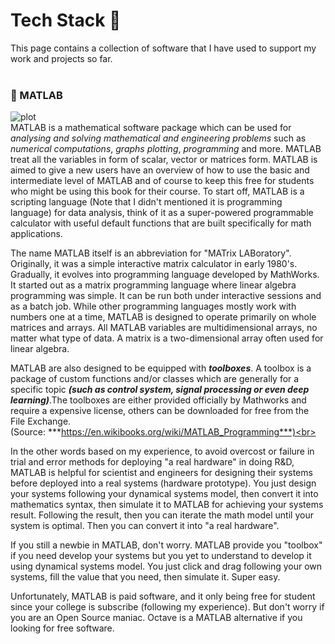 # Tech Stack :flags: <br> 

This page contains a collection of software that I have used to support my work and projects so far.<br><br>


### :small_red_triangle_down: MATLAB<br> 
![plot](https://upload.wikimedia.org/wikipedia/commons/archive/2/21/20170128174109%21Matlab_Logo.png)<br>
MATLAB is a mathematical software package which can be used for *analysing and solving mathematical and engineering problems* such as *numerical computations*, *graphs plotting*, *programming* and more. MATLAB treat all the variables in form of scalar, vector or matrices form. MATLAB is aimed to give a new users have an overview of how to use the basic and intermediate level of MATLAB and of course to keep this free for students who might be using this book for their course. To start off, MATLAB is a scripting language (Note that I didn't mentioned it is programming language) for data analysis, think of it as a super-powered programmable calculator with useful default functions that are built specifically for math applications.<br>

The name MATLAB itself is an abbreviation for "MATrix LABoratory". Originally, it was a simple interactive matrix calculator in early 1980's. Gradually, it evolves into programming language developed by MathWorks. It started out as a matrix programming language where linear algebra programming was simple. It can be run both under interactive sessions and as a batch job. While other programming languages mostly work with numbers one at a time, MATLAB is designed to operate primarily on whole matrices and arrays. All MATLAB variables are multidimensional arrays, no matter what type of data. A matrix is a two-dimensional array often used for linear algebra.<br>

MATLAB are also designed to be equipped with ***toolboxes***. A toolbox is a package of custom functions and/or classes which are generally for a specific topic ***(such as control system, signal processing or even deep learning)***.The toolboxes are either provided officially by Mathworks and require a expensive license, others can be downloaded for free from the File Exchange.<br>(Source: ***https://en.wikibooks.org/wiki/MATLAB_Programming***)<br><br>

In the other words based on my experience, to avoid overcost or failure in trial and error methods for deploying "a real hardware" in doing R&D, MATLAB is helpful for scientist and engineers for designing their systems before deployed into a real systems (hardware prototype). You just design your systems following your dynamical systems model, then convert it into mathematics syntax, then simulate it to MATLAB for achieving your systems result. Following the result, then you can iterate the math model until your system is optimal. Then you can convert it into "a real hardware".<br>

If you still a newbie in MATLAB, don't worry. MATLAB provide you "toolbox" if you need develop your systems but you yet to understand to develop it using dynamical systems model. You just click and drag following your own systems, fill the value that you need, then simulate it. Super easy.<br>

Unfortunately, MATLAB is paid software, and it only being free for student since your college is subscribe (following my experience). But don't worry if you are an Open Source maniac. Octave is a MATLAB alternative if you looking for free software.<br><br>
